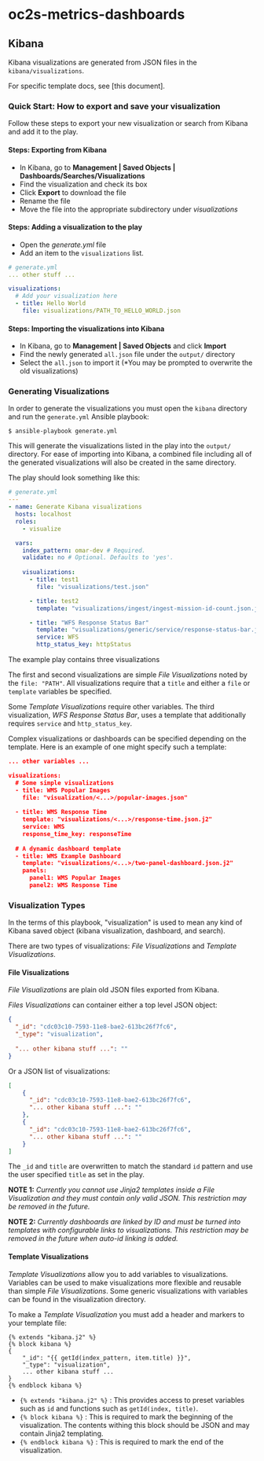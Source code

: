 # oc2s-metrics-dashboards

## Kibana

Kibana visualizations are generated from JSON files in the `kibana/visualizations`.

For specific template docs, see [this document].

### Quick Start: How to export and save your visualization

Follow these steps to export your new visualization or search from Kibana and add it to the play.

#### Steps: Exporting from Kibana
- In Kibana, go to **Management | Saved Objects | Dashboards/Searches/Visualizations**
- Find the visualization and check its box
- Click **Export** to download the file
- Rename the file
- Move the file into the appropriate subdirectory under _visualizations_

#### Steps: Adding a visualization to the play
- Open the _generate.yml_ file
- Add an item to the `visualizations` list.

```yaml
# generate.yml
... other stuff ...

visualizations:
  # Add your visualization here
  - title: Hello World
    file: visualizations/PATH_TO_HELLO_WORLD.json

```

#### Steps: Importing the visualizations into Kibana
- In Kibana, go to **Management | Saved Objects** and click **Import**
- Find the newly generated `all.json` file under the `output/` directory
- Select the `all.json` to import it (*You may be prompted to overwrite the old visualizations)

### Generating Visualizations

In order to generate the visualizations you must open the `kibana` directory and run the `generate.yml` Ansible playbook:

```console
$ ansible-playbook generate.yml
```

This will generate the visualizations listed in the play into the `output/` directory. For ease of importing into Kibana, a combined file including all of the generated visualizations will also be created in the same directory.

The play should look something like this:

```yaml
# generate.yml
---
- name: Generate Kibana visualizations
  hosts: localhost
  roles:
    - visualize

  vars:
    index_pattern: omar-dev # Required.
    validate: no # Optional. Defaults to 'yes'.
    
    visualizations:
      - title: test1
        file: "visualizations/test.json"

      - title: test2
        template: "visualizations/ingest/ingest-mission-id-count.json.j2"

      - title: "WFS Response Status Bar"
        template: "visualizations/generic/service/response-status-bar.json.j2"
        service: WFS
        http_status_key: httpStatus
```

The example play contains three visualizations

The first and second visualizations are simple _File Visualizations_ noted by the `file: "PATH"`. All visualizations require that a `title` and either a `file` or `template` variables be specified.

Some _Template Visualizations_ require other variables. The third visualization, _WFS Response Status Bar_, uses a template that additionally requires `service` and `http_status_key`.

Complex visualizations or dashboards can be specified depending on the template. Here is an example of one might specify such a template:

```json
... other variables ...

visualizations:
  # Some simple visualizations
  - title: WMS Popular Images
    file: "visualization/<...>/popular-images.json"
    
  - title: WMS Response Time
    template: "visualizations/<...>/response-time.json.j2"
    service: WMS
    response_time_key: responseTime
    
  # A dynamic dashboard template   
  - title: WMS Example Dashboard
    template: "visualizations/<...>/two-panel-dashboard.json.j2"
    panels:
      panel1: WMS Popular Images
      panel2: WMS Response Time

```

### Visualization Types

In the terms of this playbook, "visualization" is used to mean any kind of Kibana saved object (kibana visualization, dashboard, and search).

There are two types of visualizations: _File Visualizations_ and _Template Visualizations_.

#### File Visualizations

_File Visualizations_ are plain old JSON files exported from Kibana.

_Files Visualizations_ can container either a top level JSON object:

```json
{
  "_id": "cdc03c10-7593-11e8-bae2-613bc26f7fc6",
  "_type": "visualization",
  
  "... other kibana stuff ...": ""
}
```

Or a JSON list of visualizations:

```json
[
    {
      "_id": "cdc03c10-7593-11e8-bae2-613bc26f7fc6",
      "... other kibana stuff ...": ""
    },
    {
      "_id": "cdc03c10-7593-11e8-bae2-613bc26f7fc6",
      "... other kibana stuff ...": ""
    }
]
```

The `_id` and `title` are overwritten to match the standard `id` pattern and use the user specified `title` as set in the play. 

**NOTE 1:**
_Currently you cannot use Jinja2 templates inside a File Visualization and they must contain only valid JSON. This restriction may be removed in the future._

**NOTE 2:**
_Currently dashboards are linked by ID and must be turned into templates with configurable links to visualizations. This restriction may be removed in the future when auto-id linking is added._

#### Template Visualizations

_Template Visualizations_ allow you to add variables to visualizations. Variables can be used to make visualizations more flexible and reusable than simple _File Visualizations_. Some generic visualizations with variables can be found in the visualization directory.

To make a _Template Visualization_ you must add a header and markers to your template file:

```jinja2
{% extends "kibana.j2" %}
{% block kibana %}
{
    "_id": "{{ getId(index_pattern, item.title) }}",
    "_type": "visualization",
    ... other kibana stuff ...
}
{% endblock kibana %}
```

- `{% extends "kibana.j2" %}` : This provides access to preset variables such as `id` and functions such as `getId(index, title)`.
- `{% block kibana %}` : This is required to mark the beginning of the visualization. The contents withing this block should be JSON and may contain Jinja2 templating.
- `{% endblock kibana %}` : This is required to mark the end of the visualization.
